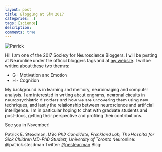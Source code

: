 ```yaml
---
layout: post
title: Blogging at SfN 2017
categories: []
tags: [science]
description: 
comments: true
---
```



![Patrick](http://www.gravatar.com/avatar/3a91811708b61787ecd9018c9becc99b?s=240)

Hi! I am one of the 2017 Society for Neuroscience Bloggers. I will be posting at Neuronline under the official bloggers tags and at [my website](http://patricksteadman.ca/blog). I will be writing about these two themes: 

* G - Motivation and Emotion
* H - Cognition

My background is in learning and memory, neuroimaging and computer analysis. I am interested in writing about engrams, neuronal circuits in neuropsychiatric disorders and how we are uncovering them using new techniques, and lastly the relationship between neuroscience and artificial intelligence. I'm in particular hoping to chat with graduate students and post-docs, getting their perspective and profiling their contributions. 

See you in November!

Patrick E. Steadman, MSc
_PhD Candidate, Frankland Lab, The Hospital for Sick Children_
_MD-PhD Student, University of Toronto_
Neuronline: @patrick.steadman
Twitter: [@pesteadman](http://twitter.com/pesteadman)
Blog: [](http://patricksteadman.ca/blog)

